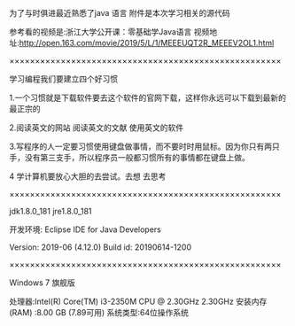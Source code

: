 为了与时俱进最近熟悉了java 语言 附件是本次学习相关的源代码

参考看的视频是:浙江大学公开课：零基础学Java语言
视频地址:http://open.163.com/movie/2019/5/L/1/MEEEUQT2R_MEEEV2OL1.html

×××××××××××××××××××××××××××××××××××××××××××××××××××××

学习编程我们要建立四个好习惯

1.一个习惯就是下载软件要去这个软件的官网下载，这样你永远可以下载到最新的 最正宗的

2.阅读英文的网站 阅读英文的文献 使用英文的软件

3.写程序的人一定要习惯使用键盘做事情，而不要时时用鼠标。因为你只有两只手，没有第三支手，所以程序员一般都习惯所有的事情都在键盘上做。

4 学计算机要放心大胆的去尝试。去想 去思考

×××××××××××××××××××××××××××××××××××××××××××××××××××××

jdk1.8.0_181
jre1.8.0_181

开发环境:
Eclipse IDE for Java Developers

Version: 2019-06 (4.12.0)
Build id: 20190614-1200

×××××××××××××××××××××××××××××××××××××××××××××××××××××

Windows 7 旗舰版

处理器:Intel(R) Core(TM) i3-2350M CPU @ 2.30GHz 2.30GHz
安装内存(RAM) :8.00 GB (7.89可用)
系统类型:64位操作系统

